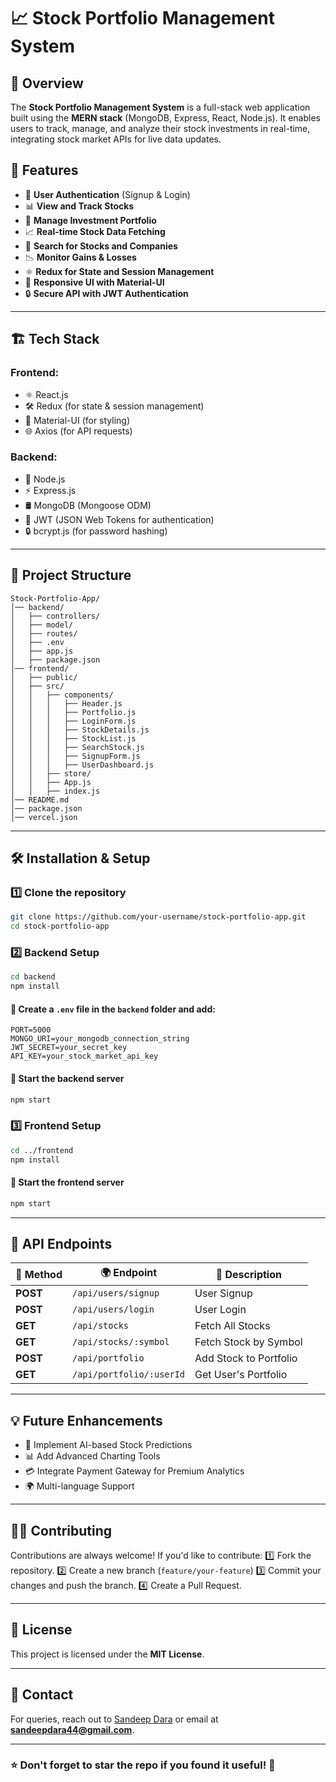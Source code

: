 # 📈 Stock Portfolio Management System

## 📌 Overview
The **Stock Portfolio Management System** is a full-stack web application built using the **MERN stack** (MongoDB, Express, React, Node.js). It enables users to track, manage, and analyze their stock investments in real-time, integrating stock market APIs for live data updates.

## 🚀 Features
- 🔐 **User Authentication** (Signup & Login)
- 📊 **View and Track Stocks**
- 💼 **Manage Investment Portfolio**
- 📈 **Real-time Stock Data Fetching**
- 🔎 **Search for Stocks and Companies**
- 📉 **Monitor Gains & Losses**
- ⚛️ **Redux for State and Session Management**
- 🎨 **Responsive UI with Material-UI**
- 🔒 **Secure API with JWT Authentication**

---
## 🏗️ Tech Stack
### **Frontend:**
- ⚛️ React.js
- 🛠️ Redux (for state & session management)
- 🎨 Material-UI (for styling)
- 🌐 Axios (for API requests)

### **Backend:**
- 🚀 Node.js
- ⚡ Express.js
- 🛢️ MongoDB (Mongoose ODM)
- 🔑 JWT (JSON Web Tokens for authentication)
- 🔒 bcrypt.js (for password hashing)

---
## 📁 Project Structure
```
Stock-Portfolio-App/
│── backend/
│   ├── controllers/
│   ├── model/
│   ├── routes/
│   ├── .env
│   ├── app.js
│   ├── package.json
│── frontend/
│   ├── public/
│   ├── src/
│   │   ├── components/
│   │   │   ├── Header.js
│   │   │   ├── Portfolio.js
│   │   │   ├── LoginForm.js
│   │   │   ├── StockDetails.js
│   │   │   ├── StockList.js
│   │   │   ├── SearchStock.js
│   │   │   ├── SignupForm.js
│   │   │   ├── UserDashboard.js
│   │   ├── store/
│   │   ├── App.js
│   │   ├── index.js
│── README.md
│── package.json
│── vercel.json
```

---
## 🛠️ Installation & Setup
### **1️⃣ Clone the repository**
```sh
git clone https://github.com/your-username/stock-portfolio-app.git
cd stock-portfolio-app
```

### **2️⃣ Backend Setup**
```sh
cd backend
npm install
```
#### 📌 Create a `.env` file in the `backend` folder and add:
```
PORT=5000
MONGO_URI=your_mongodb_connection_string
JWT_SECRET=your_secret_key
API_KEY=your_stock_market_api_key
```

#### 🚀 Start the backend server
```sh
npm start
```

### **3️⃣ Frontend Setup**
```sh
cd ../frontend
npm install
```
#### 🚀 Start the frontend server
```sh
npm start
```

---
## 🔗 API Endpoints
| 📝 Method | 🌍 Endpoint | 📌 Description |
|--------|---------|-------------|
| **POST** | `/api/users/signup` | User Signup |
| **POST** | `/api/users/login` | User Login |
| **GET** | `/api/stocks` | Fetch All Stocks |
| **GET** | `/api/stocks/:symbol` | Fetch Stock by Symbol |
| **POST** | `/api/portfolio` | Add Stock to Portfolio |
| **GET** | `/api/portfolio/:userId` | Get User's Portfolio |

---
## 💡 Future Enhancements
- 🤖 Implement AI-based Stock Predictions
- 📊 Add Advanced Charting Tools
- 💳 Integrate Payment Gateway for Premium Analytics
- 🌍 Multi-language Support

---
## 👨‍💻 Contributing
Contributions are always welcome! If you'd like to contribute:
1️⃣ Fork the repository.
2️⃣ Create a new branch (`feature/your-feature`)
3️⃣ Commit your changes and push the branch.
4️⃣ Create a Pull Request.

---
## 📜 License
This project is licensed under the **MIT License**.

---
## 📩 Contact
For queries, reach out to [Sandeep Dara](https://linkedin.com/in/sandeep-dara-1b0a23242) or email at **sandeepdara44@gmail.com**.

---
### ⭐ Don't forget to **star** the repo if you found it useful! 🚀
